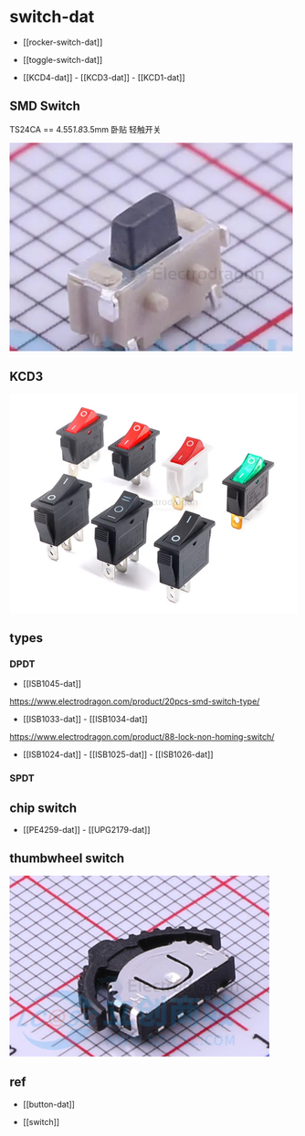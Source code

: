 
# switch-dat 

- [[rocker-switch-dat]]

- [[toggle-switch-dat]]

- [[KCD4-dat]] - [[KCD3-dat]] - [[KCD1-dat]]


## SMD Switch 

TS24CA == 4.55*1.8*3.5mm 卧贴 轻触开关

![](2025-07-14-01-08-00.png)

## KCD3 

![](2025-06-17-17-43-08.png)


## types 


### DPDT

- [[ISB1045-dat]]

https://www.electrodragon.com/product/20pcs-smd-switch-type/

- [[ISB1033-dat]] - [[ISB1034-dat]]

https://www.electrodragon.com/product/88-lock-non-homing-switch/

- [[ISB1024-dat]] - [[ISB1025-dat]] - [[ISB1026-dat]]

### SPDT

## chip switch 

- [[PE4259-dat]] - [[UPG2179-dat]]

## thumbwheel switch

![](2025-08-19-16-58-06.png)



## ref 


- [[button-dat]]

- [[switch]]

